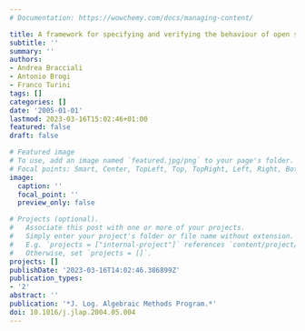 ```yaml
---
# Documentation: https://wowchemy.com/docs/managing-content/

title: A framework for specifying and verifying the behaviour of open systems
subtitle: ''
summary: ''
authors:
- Andrea Bracciali
- Antonio Brogi
- Franco Turini
tags: []
categories: []
date: '2005-01-01'
lastmod: 2023-03-16T15:02:46+01:00
featured: false
draft: false

# Featured image
# To use, add an image named `featured.jpg/png` to your page's folder.
# Focal points: Smart, Center, TopLeft, Top, TopRight, Left, Right, BottomLeft, Bottom, BottomRight.
image:
  caption: ''
  focal_point: ''
  preview_only: false

# Projects (optional).
#   Associate this post with one or more of your projects.
#   Simply enter your project's folder or file name without extension.
#   E.g. `projects = ["internal-project"]` references `content/project/deep-learning/index.md`.
#   Otherwise, set `projects = []`.
projects: []
publishDate: '2023-03-16T14:02:46.386899Z'
publication_types:
- '2'
abstract: ''
publication: '*J. Log. Algebraic Methods Program.*'
doi: 10.1016/j.jlap.2004.05.004
---
```

